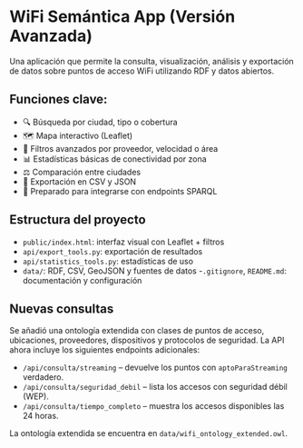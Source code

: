 # WiFi Semántica App (Versión Avanzada)

Una aplicación que permite la consulta, visualización, análisis y exportación de datos sobre puntos de acceso WiFi utilizando RDF y datos abiertos.

## Funciones clave:

- 🔍 Búsqueda por ciudad, tipo o cobertura
- 🗺️ Mapa interactivo (Leaflet)
- 🧩 Filtros avanzados por proveedor, velocidad o área
- 📊 Estadísticas básicas de conectividad por zona
- ⚖️ Comparación entre ciudades
- 💾 Exportación en CSV y JSON
- 📡 Preparado para integrarse con endpoints SPARQL

## Estructura del proyecto

- `public/index.html`: interfaz visual con Leaflet + filtros
- `api/export_tools.py`: exportación de resultados
- `api/statistics_tools.py`: estadísticas de uso
- `data/`: RDF, CSV, GeoJSON y fuentes de datos
-`.gitignore`, `README.md`: documentación y configuración
## Nuevas consultas

Se añadió una ontología extendida con clases de puntos de acceso, ubicaciones, proveedores, dispositivos y protocolos de seguridad. La API ahora incluye los siguientes endpoints adicionales:

- `/api/consulta/streaming` – devuelve los puntos con `aptoParaStreaming` verdadero.
- `/api/consulta/seguridad_debil` – lista los accesos con seguridad débil (WEP).
- `/api/consulta/tiempo_completo` – muestra los accesos disponibles las 24 horas.

La ontología extendida se encuentra en `data/wifi_ontology_extended.owl`.